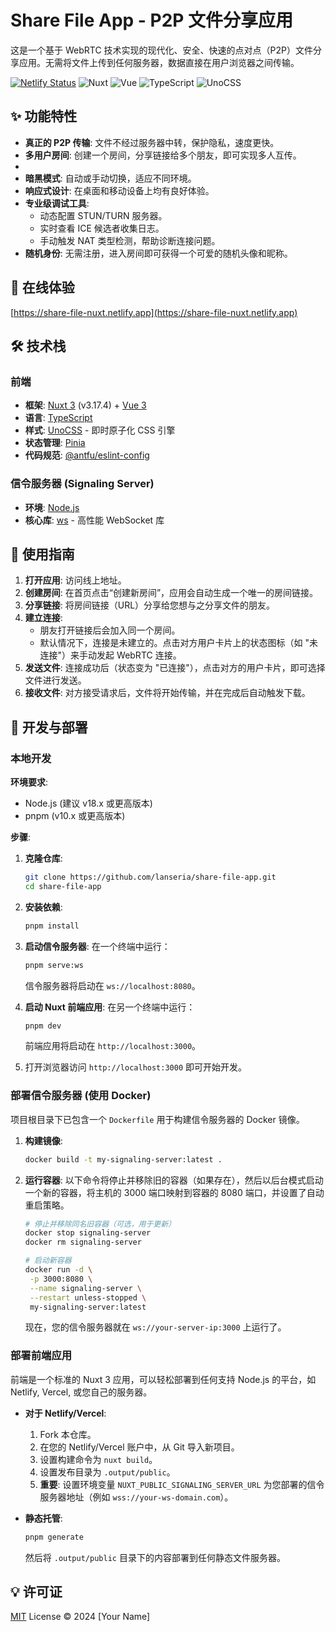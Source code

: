 # Share File App - P2P 文件分享应用

这是一个基于 WebRTC 技术实现的现代化、安全、快速的点对点（P2P）文件分享应用。无需将文件上传到任何服务器，数据直接在用户浏览器之间传输。

[![Netlify Status](https://api.netlify.com/api/v1/badges/53013dec-e937-4d9b-9140-a756fafd5209/deploy-status)](https://app.netlify.com/sites/share-file-nuxt/deploys)
![Nuxt](https://img.shields.io/badge/Nuxt-3.17-00DC82?logo=nuxt.js)
![Vue](https://img.shields.io/badge/Vue-3-4FC08D?logo=vue.js)
![TypeScript](https://img.shields.io/badge/TypeScript-blue?logo=typescript)
![UnoCSS](https://img.shields.io/badge/UnoCSS-gray?logo=unocss)

## ✨ 功能特性

- **真正的 P2P 传输**: 文件不经过服务器中转，保护隐私，速度更快。
- **多用户房间**: 创建一个房间，分享链接给多个朋友，即可实现多人互传。
-
- **暗黑模式**: 自动或手动切换，适应不同环境。
- **响应式设计**: 在桌面和移动设备上均有良好体验。
- **专业级调试工具**:
  - 动态配置 STUN/TURN 服务器。
  - 实时查看 ICE 候选者收集日志。
  - 手动触发 NAT 类型检测，帮助诊断连接问题。
- **随机身份**: 无需注册，进入房间即可获得一个可爱的随机头像和昵称。

## 🚀 在线体验

[https://share-file-nuxt.netlify.app](https://share-file-nuxt.netlify.app) <!-- 替换为您的线上地址 -->

## 🛠️ 技术栈

### 前端

- **框架**: [Nuxt 3](https://nuxt.com/) (v3.17.4) + [Vue 3](https://vuejs.org/)
- **语言**: [TypeScript](https://www.typescriptlang.org/)
- **样式**: [UnoCSS](https://unocss.dev/) - 即时原子化 CSS 引擎
- **状态管理**: [Pinia](https://pinia.vuejs.org/)
- **代码规范**: [@antfu/eslint-config](https://github.com/antfu/eslint-config)

### 信令服务器 (Signaling Server)

- **环境**: [Node.js](https://nodejs.org/)
- **核心库**: [ws](https://github.com/websockets/ws) - 高性能 WebSocket 库

## 📖 使用指南

1.  **打开应用**: 访问线上地址。
2.  **创建房间**: 在首页点击“创建新房间”，应用会自动生成一个唯一的房间链接。
3.  **分享链接**: 将房间链接（URL）分享给您想与之分享文件的朋友。
4.  **建立连接**:
    - 朋友打开链接后会加入同一个房间。
    - 默认情况下，连接是未建立的。点击对方用户卡片上的状态图标（如 "未连接"）来手动发起 WebRTC 连接。
5.  **发送文件**: 连接成功后（状态变为 "已连接"），点击对方的用户卡片，即可选择文件进行发送。
6.  **接收文件**: 对方接受请求后，文件将开始传输，并在完成后自动触发下载。

## 🔧 开发与部署

### 本地开发

**环境要求**:

- Node.js (建议 v18.x 或更高版本)
- pnpm (v10.x 或更高版本)

**步骤**:

1.  **克隆仓库**:

    ```bash
    git clone https://github.com/lanseria/share-file-app.git
    cd share-file-app
    ```

2.  **安装依赖**:

    ```bash
    pnpm install
    ```

3.  **启动信令服务器**:
    在一个终端中运行：

    ```bash
    pnpm serve:ws
    ```

    信令服务器将启动在 `ws://localhost:8080`。

4.  **启动 Nuxt 前端应用**:
    在另一个终端中运行：

    ```bash
    pnpm dev
    ```

    前端应用将启动在 `http://localhost:3000`。

5.  打开浏览器访问 `http://localhost:3000` 即可开始开发。

### 部署信令服务器 (使用 Docker)

项目根目录下已包含一个 `Dockerfile` 用于构建信令服务器的 Docker 镜像。

1.  **构建镜像**:

    ```bash
    docker build -t my-signaling-server:latest .
    ```

2.  **运行容器**:
    以下命令将停止并移除旧的容器（如果存在），然后以后台模式启动一个新的容器，将主机的 3000 端口映射到容器的 8080 端口，并设置了自动重启策略。

    ```bash
    # 停止并移除同名旧容器（可选，用于更新）
    docker stop signaling-server
    docker rm signaling-server

    # 启动新容器
    docker run -d \
     -p 3000:8080 \
     --name signaling-server \
     --restart unless-stopped \
     my-signaling-server:latest
    ```

    现在，您的信令服务器就在 `ws://your-server-ip:3000` 上运行了。

### 部署前端应用

前端是一个标准的 Nuxt 3 应用，可以轻松部署到任何支持 Node.js 的平台，如 Netlify, Vercel, 或您自己的服务器。

- **对于 Netlify/Vercel**:

  1.  Fork 本仓库。
  2.  在您的 Netlify/Vercel 账户中，从 Git 导入新项目。
  3.  设置构建命令为 `nuxt build`。
  4.  设置发布目录为 `.output/public`。
  5.  **重要**: 设置环境变量 `NUXT_PUBLIC_SIGNALING_SERVER_URL` 为您部署的信令服务器地址（例如 `wss://your-ws-domain.com`）。

- **静态托管**:
  ```bash
  pnpm generate
  ```
  然后将 `.output/public` 目录下的内容部署到任何静态文件服务器。

## 💡 许可证

[MIT](./LICENSE) License © 2024 [Your Name]

